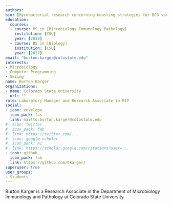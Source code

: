 ```yaml
---
authors:
bio: [Mycobacterial research concerning boosting strategies for BCG vaccination strategies against Tuberculosis disease.]
education:
  courses:
  - course: MS in [Microbiology Immunology Pathology]
    institution: [CSU]
    year: [2018]
  - course: BS in [Biology]
    institution: [CSU]
    year: [2017]
email: "burton.karger@colostate.edu"
interests:
- Microbiology
- Computer Programming
- Skiing
name: Burton Karger
organizations:
- name: Colorado State University
  url: ""
role: Laboratory Manager and Research Associate in MIP
social:
- icon: envelope
  icon_pack: fas
  link: mailto:burton.karger@colostate.edu
#- icon: twitter
#  icon_pack: fab
#  link: https://twitter.com/...
#- icon: google-scholar
#  icon_pack: ai
#  link: https://scholar.google.com/citations?user=...
- icon: github
  icon_pack: fab
  link: https://github.com/bkarger/
superuser: true
user_groups:
- Students
---
```


Burton Karger is a Research Associate in the Department of Microbiology Immunology and Pathology at Colorado 
State University.